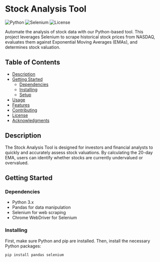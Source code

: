 # Stock Analysis Tool

![Python](https://img.shields.io/badge/Python-3.x-blue.svg)
![Selenium](https://img.shields.io/badge/Selenium-Automation-brightgreen.svg)
![License](https://img.shields.io/badge/license-MIT-green.svg)

Automate the analysis of stock data with our Python-based tool. This project leverages Selenium to scrape historical stock prices from NASDAQ, evaluates them against Exponential Moving Averages (EMAs), and determines stock valuation.

## Table of Contents
- [Description](#description)
- [Getting Started](#getting-started)
  - [Dependencies](#dependencies)
  - [Installing](#installing)
  - [Setup](#setup)
- [Usage](#usage)
- [Features](#features)
- [Contributing](#contributing)
- [License](#license)
- [Acknowledgments](#acknowledgments)

## Description

The Stock Analysis Tool is designed for investors and financial analysts to quickly and accurately assess stock valuations. By calculating the 20-day EMA, users can identify whether stocks are currently undervalued or overvalued.

## Getting Started

### Dependencies
- Python 3.x
- Pandas for data manipulation
- Selenium for web scraping
- Chrome WebDriver for Selenium

### Installing
First, make sure Python and pip are installed. Then, install the necessary Python packages:
```bash
pip install pandas selenium
